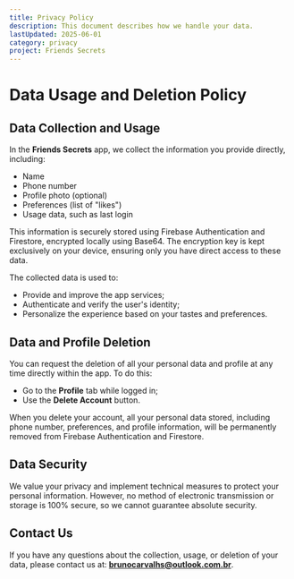```yaml
---
title: Privacy Policy
description: This document describes how we handle your data.
lastUpdated: 2025-06-01
category: privacy
project: Friends Secrets
---
```


# Data Usage and Deletion Policy

## Data Collection and Usage

In the **Friends Secrets** app, we collect the information you provide directly, including:

- Name  
- Phone number  
- Profile photo (optional)  
- Preferences (list of "likes")  
- Usage data, such as last login  

This information is securely stored using Firebase Authentication and Firestore, encrypted locally using Base64. The encryption key is kept exclusively on your device, ensuring only you have direct access to these data.

The collected data is used to:

- Provide and improve the app services;  
- Authenticate and verify the user's identity;  
- Personalize the experience based on your tastes and preferences.

## Data and Profile Deletion

You can request the deletion of all your personal data and profile at any time directly within the app. To do this:

- Go to the **Profile** tab while logged in;  
- Use the **Delete Account** button.

When you delete your account, all your personal data stored, including phone number, preferences, and profile information, will be permanently removed from Firebase Authentication and Firestore.

## Data Security

We value your privacy and implement technical measures to protect your personal information. However, no method of electronic transmission or storage is 100% secure, so we cannot guarantee absolute security.

## Contact Us

If you have any questions about the collection, usage, or deletion of your data, please contact us at: **brunocarvalhs@outlook.com.br**.
